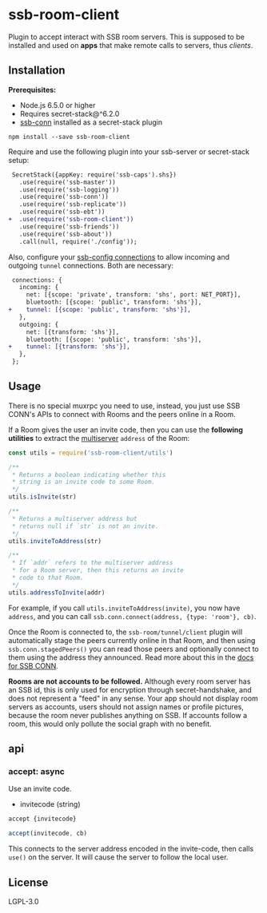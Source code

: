 # ssb-room-client

Plugin to accept interact with SSB room servers. This is supposed to be installed and used on **apps** that make remote calls to servers, thus *clients*.

## Installation

**Prerequisites:**

- Node.js 6.5.0 or higher
- Requires secret-stack@^6.2.0
- [ssb-conn](https://github.com/staltz/ssb-conn) installed as a secret-stack plugin

```
npm install --save ssb-room-client
```

Require and use the following plugin into your ssb-server or secret-stack setup:

```diff
 SecretStack({appKey: require('ssb-caps').shs})
   .use(require('ssb-master'))
   .use(require('ssb-logging'))
   .use(require('ssb-conn'))
   .use(require('ssb-replicate'))
   .use(require('ssb-ebt'))
+  .use(require('ssb-room-client'))
   .use(require('ssb-friends'))
   .use(require('ssb-about'))
   .call(null, require('./config'));
```

Also, configure your [ssb-config connections](https://github.com/ssbc/ssb-config) to allow incoming and outgoing `tunnel` connections. Both are necessary:

```diff
 connections: {
   incoming: {
     net: [{scope: 'private', transform: 'shs', port: NET_PORT}],
     bluetooth: [{scope: 'public', transform: 'shs'}],
+    tunnel: [{scope: 'public', transform: 'shs'}],
   },
   outgoing: {
     net: [{transform: 'shs'}],
     bluetooth: [{scope: 'public', transform: 'shs'}],
+    tunnel: [{transform: 'shs'}],
   },
 };
```

## Usage

There is no special muxrpc you need to use, instead, you just use SSB CONN's APIs to connect with Rooms and the peers online in a Room.

If a Room gives the user an invite code, then you can use the **following utilities** to extract the [multiserver](https://github.com/ssbc/multiserver) `address` of the Room:

```js
const utils = require('ssb-room-client/utils')

/**
 * Returns a boolean indicating whether this
 * string is an invite code to some Room.
 */
utils.isInvite(str)

/**
 * Returns a multiserver address but
 * returns null if `str` is not an invite.
 */
utils.inviteToAddress(str)

/**
 * If `addr` refers to the multiserver address
 * for a Room server, then this returns an invite
 * code to that Room.
 */
utils.addressToInvite(addr)
```

For example, if you call `utils.inviteToAddress(invite)`, you now have `address`, and you can call `ssb.conn.connect(address, {type: 'room'}, cb)`.

Once the Room is connected to, the `ssb-room/tunnel/client` plugin will automatically stage the peers currently online in that Room, and then using `ssb.conn.stagedPeers()` you can read those peers and optionally connect to them using the address they announced. Read more about this in the [docs for SSB CONN](https://github.com/staltz/ssb-conn).

**Rooms are not accounts to be followed.** Although every room server has an SSB id, this is only used for encryption through secret-handshake, and does not represent a "feed" in any sense. Your app should not display room servers as accounts, users should not assign names or profile pictures, because the room never publishes anything on SSB. If accounts follow a room, this would only pollute the social graph with no benefit.

## api

### accept: async

Use an invite code.

 - invitecode (string)

```bash
accept {invitecode}
```

```js
accept(invitecode, cb)
```

This connects to the server address encoded in the invite-code, then calls `use()` on the server.
It will cause the server to follow the local user.

## License

LGPL-3.0
